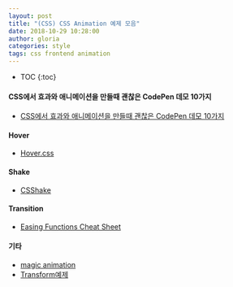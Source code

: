 ```yaml
---
layout: post
title: "(CSS) CSS Animation 예제 모음"
date: 2018-10-29 10:28:00
author: gloria
categories: style
tags: css frontend animation
---
```


* TOC
{:toc}

#### CSS에서 효과와 애니메이션을 만들때 괜찮은 CodePen 데모 10가지
- [CSS에서 효과와 애니메이션을 만들때 괜찮은 CodePen 데모 10가지](http://rwdb.kr/css_codepen_10/)

#### Hover
- [Hover.css](http://ianlunn.github.io/Hover/)

#### Shake
- [CSShake](http://elrumordelaluz.github.io/csshake/#1)

#### Transition

- [Easing Functions Cheat Sheet](https://easings.net/)

#### 기타
- [magic animation](https://github.com/miniMAC/magic)
- [Transform예제](https://codepen.io/gloriaJun/pen/xyMrXW)
